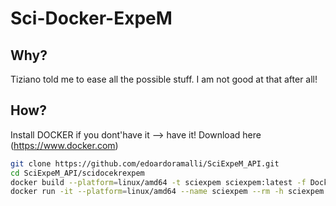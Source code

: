 # Sci-Docker-ExpeM

## Why?

Tiziano told me to ease all the possible stuff. I am not good at that after all!

## How?
Install DOCKER if you dont'have it --> have it!
Download here (https://www.docker.com)
 ```sh
git clone https://github.com/edoardoramalli/SciExpeM_API.git
cd SciExpeM_API/scidocekrexpem
docker build --platform=linux/amd64 -t sciexpem sciexpem:latest -f Dockerfile .
docker run -it --platform=linux/amd64 --name sciexpem --rm -h sciexpem sciexpem/sciexpem:latest
 ```
